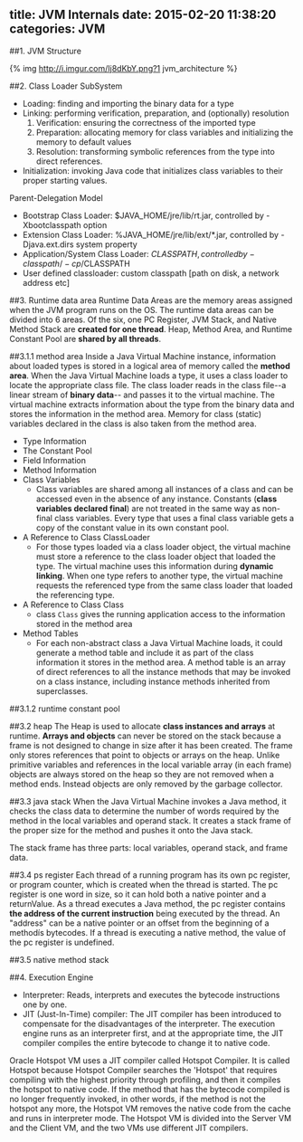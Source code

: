 title: JVM Internals
date: 2015-02-20 11:38:20
categories: JVM
---
##1. JVM Structure

{% img http://i.imgur.com/Ij8dKbY.png?1 jvm_architecture %}

##2. Class Loader SubSystem
* Loading: finding and importing the binary data for a type
* Linking: performing verification, preparation, and (optionally) resolution
  1. Verification: ensuring the correctness of the imported type
  2. Preparation: allocating memory for class variables and initializing the memory to default values
  3. Resolution: transforming symbolic references from the type into direct references.
* Initialization: invoking Java code that initializes class variables to their proper starting values.

Parent-Delegation Model
* Bootstrap Class Loader: $JAVA_HOME/jre/lib/rt.jar, controlled by -Xbootclasspath option
* Extension Class Loader: %JAVA_HOME/jre/lib/ext/*.jar, controlled by -Djava.ext.dirs system property
* Application/System Class Loader: $CLASSPATH, controlled by -classpath/-cp/$CLASSPATH
* User defined classloader: custom classpath [path on disk, a network address etc]

##3. Runtime data area
Runtime Data Areas are the memory areas assigned when the JVM program runs on the OS. The runtime data areas can be divided into 6 areas. Of the six, one PC Register, JVM Stack, and Native Method Stack are __created for one thread__. Heap, Method Area, and Runtime Constant Pool are __shared by all threads__.

##3.1.1 method area
Inside a Java Virtual Machine instance, information about loaded types is stored in a logical area of memory called the __method area__. When the Java Virtual Machine loads a type, it uses a class loader to locate the appropriate class file. The class loader reads in the class file--a linear stream of __binary data__-- and passes it to the virtual machine. The virtual machine extracts information about the type from the binary data and stores the information in the method area. Memory for class (static) variables declared in the class is also taken from the method area.

* Type Information
* The Constant Pool
* Field Information
* Method Information
* Class Variables
  - Class variables are shared among all instances of a class and can be accessed even in the absence of any instance. Constants (__class variables declared final__) are not treated in the same way as non-final class variables. Every type that uses a final class variable gets a copy of the constant value in its own constant pool.
* A Reference to Class ClassLoader
  - For those types loaded via a class loader object, the virtual machine must store a reference to the class loader object that loaded the type. The virtual machine uses this information during __dynamic linking__. When one type refers to another type, the virtual machine requests the referenced type from the same class loader that loaded the referencing type.
* A Reference to Class Class
  - class `Class` gives the running application access to the information stored in the method area
* Method Tables
  - For each non-abstract class a Java Virtual Machine loads, it could generate a method table and include it as part of the class information it stores in the method area. A method table is an array of direct references to all the instance methods that may be invoked on a class instance, including instance methods inherited from superclasses.

##3.1.2 runtime constant pool

##3.2 heap
The Heap is used to allocate __class instances and arrays__ at runtime. __Arrays and objects__ can never be stored on the stack because a frame is not designed to change in size after it has been created. The frame only stores references that point to objects or arrays on the heap. Unlike primitive variables and references in the local variable array (in each frame) objects are always stored on the heap so they are not removed when a method ends. Instead objects are only removed by the garbage collector.

##3.3 java stack
When the Java Virtual Machine invokes a Java method, it checks the class data to determine the number of words required by the method in the local variables and operand stack. It creates a stack frame of the proper size for the method and pushes it onto the Java stack.

The stack frame has three parts: local variables, operand stack, and frame data.

##3.4 ps register
Each thread of a running program has its own pc register, or program counter, which is created when the thread is started. The pc register is one word in size, so it can hold both a native pointer and a returnValue. As a thread executes a Java method, the pc register contains __the address of the current instruction__ being executed by the thread. An "address" can be a native pointer or an offset from the beginning of a methodís bytecodes. If a thread is executing a native method, the value of the pc register is undefined.

##3.5 native method stack

##4. Execution Engine
* Interpreter: Reads, interprets and executes the bytecode instructions one by one.
* JIT (Just-In-Time) compiler: The JIT compiler has been introduced to compensate for the disadvantages of the interpreter. The execution engine runs as an interpreter first, and at the appropriate time, the JIT compiler compiles the entire bytecode to change it to native code.

Oracle Hotspot VM uses a JIT compiler called Hotspot Compiler. It is called Hotspot because Hotspot Compiler searches the 'Hotspot' that requires compiling with the highest priority through profiling, and then it compiles the hotspot to native code. If the method that has the bytecode compiled is no longer frequently invoked, in other words, if the method is not the hotspot any more, the Hotspot VM removes the native code from the cache and runs in interpreter mode. The Hotspot VM is divided into the Server VM and the Client VM, and the two VMs use different JIT compilers.
